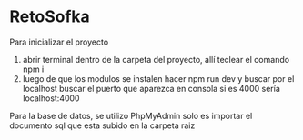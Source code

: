 # RetoSofka

Para inicializar el proyecto
1. abrir terminal dentro de la carpeta del proyecto, allí teclear el comando npm i
2. luego de que los modulos se instalen hacer npm run dev y buscar por el localhost buscar el puerto que aparezca en consola si es 4000 sería localhost:4000

Para la base de datos, se utilizo PhpMyAdmin solo es importar el documento sql que esta subido en la carpeta raiz
